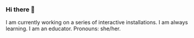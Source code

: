 ### Hi there 👋
I am currently working on a series of interactive installations.
I am always learning. I am an educator. 
Pronouns: she/her.

